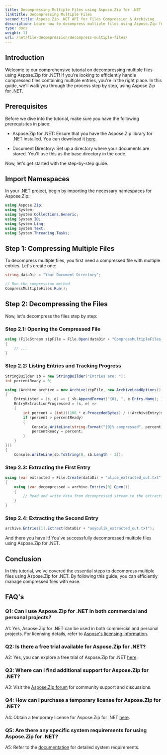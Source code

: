 ```yaml
---
title: Decompressing Multiple Files using Aspose.Zip for .NET
linktitle: Decompressing Multiple Files
second_title: Aspose.Zip .NET API for Files Compression & Archiving
description: Learn how to decompress multiple files using Aspose.Zip for .NET. Follow our step-by-step guide for efficient file management.
type: docs
weight: 11
url: /net/file-decompression/decompress-multiple-files/
---
```

## Introduction

Welcome to our comprehensive tutorial on decompressing multiple files using Aspose.Zip for .NET! If you're looking to efficiently handle compressed files containing multiple entries, you're in the right place. In this guide, we'll walk you through the process step by step, using Aspose.Zip for .NET.

## Prerequisites

Before we dive into the tutorial, make sure you have the following prerequisites in place:

- Aspose.Zip for .NET: Ensure that you have the Aspose.Zip library for .NET installed. You can download it [here](https://releases.aspose.com/zip/net/).

- Document Directory: Set up a directory where your documents are stored. You'll use this as the base directory in the code.

Now, let's get started with the step-by-step guide.

## Import Namespaces

In your .NET project, begin by importing the necessary namespaces for Aspose.Zip:

```csharp
using Aspose.Zip;
using System;
using System.Collections.Generic;
using System.IO;
using System.Linq;
using System.Text;
using System.Threading.Tasks;
```

## Step 1: Compressing Multiple Files

To decompress multiple files, you first need a compressed file with multiple entries. Let's create one:

```csharp
string dataDir = "Your Document Directory";

// Run the compression method
CompressMultipleFiles.Run();
```

## Step 2: Decompressing the Files

Now, let's decompress the files step by step:

### Step 2.1: Opening the Compressed File

```csharp
using (FileStream zipFile = File.Open(dataDir + "CompressMultipleFiles_out.zip", FileMode.Open))
{
    // ...
}
```

### Step 2.2: Listing Entries and Tracking Progress

```csharp
StringBuilder sb = new StringBuilder("Entries are: ");
int percentReady = 0;

using (Archive archive = new Archive(zipFile, new ArchiveLoadOptions()
{
    EntryListed = (s, e) => { sb.AppendFormat("{0}, ", e.Entry.Name); },
    EntryExtractionProgressed = (s, e) =>
    {
        int percent = (int)((100 * e.ProceededBytes) / ((ArchiveEntry)s).UncompressedSize);
        if (percent > percentReady)
        {
            Console.WriteLine(string.Format("{0}% compressed", percent));
            percentReady = percent;
        }
    }
}))
{
    Console.WriteLine(sb.ToString(0, sb.Length - 2));
```

### Step 2.3: Extracting the First Entry

```csharp
using (var extracted = File.Create(dataDir + "alice_extracted_out.txt"))
{
    using (var decompressed = archive.Entries[0].Open())
    {
        // Read and write data from decompressed stream to the extracting file.
    }
}
```

### Step 2.4: Extracting the Second Entry

```csharp
archive.Entries[1].Extract(dataDir + "asyoulik_extracted_out.txt");
```

And there you have it! You've successfully decompressed multiple files using Aspose.Zip for .NET.

## Conclusion

In this tutorial, we've covered the essential steps to decompress multiple files using Aspose.Zip for .NET. By following this guide, you can efficiently manage compressed files with ease.

## FAQ's

### Q1: Can I use Aspose.Zip for .NET in both commercial and personal projects?

A1: Yes, Aspose.Zip for .NET can be used in both commercial and personal projects. For licensing details, refer to [Aspose's licensing information](https://purchase.aspose.com/buy).

### Q2: Is there a free trial available for Aspose.Zip for .NET?

A2: Yes, you can explore a free trial of Aspose.Zip for .NET [here](https://releases.aspose.com/zip/net).

### Q3: Where can I find additional support for Aspose.Zip for .NET?

A3: Visit the [Aspose.Zip forum](https://forum.aspose.com/c/zip/37) for community support and discussions.

### Q4: How can I purchase a temporary license for Aspose.Zip for .NET?

A4: Obtain a temporary license for Aspose.Zip for .NET [here](https://purchase.aspose.com/temporary-license/).

### Q5: Are there any specific system requirements for using Aspose.Zip for .NET?

A5: Refer to the [documentation](https://reference.aspose.com/zip/net/) for detailed system requirements.
